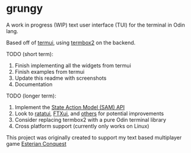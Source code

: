 # grungy
A work in progress (WIP) text user interface (TUI) for the terminal in Odin lang.

Based off of [termui](https://github.com/gizak/termui), using [termbox2](https://github.com/termbox/termbox2) on the backend.

TODO (short term):
  1) Finish implementing all the widgets from termui
  2) Finish examples from termui
  3) Update this readme with screenshots
  4) Documentation

TODO (longer term):
  1) Implement the [State Action Model (SAM) API](https://www.infoq.com/articles/no-more-mvc-frameworks/)
  2) Look to [ratatui](https://github.com/ratatui-org/ratatui), [FTXui](https://github.com/ArthurSonzogni/FTXUI), and [others](https://github.com/charmbracelet/bubbletea) for potential improvements
  3) Consider replacing termbox2 with a pure Odin terminal library
  4) Cross platform support (currently only works on Linux)

This project was originally created to support my text based multiplayer game [Esterian Conquest](https://github.com/greenm01/esterian-conquest) 
